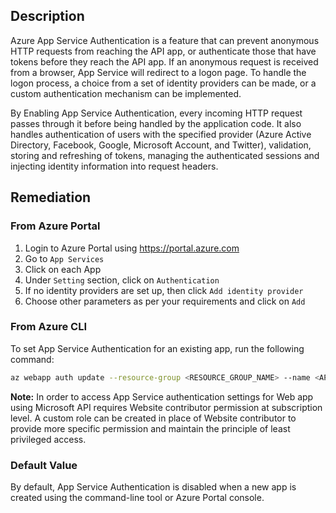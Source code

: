 ## Description

Azure App Service Authentication is a feature that can prevent anonymous HTTP requests from reaching the API app, or authenticate those that have tokens before they reach the API app. If an anonymous request is received from a browser, App Service will redirect to a logon page. To handle the logon process, a choice from a set of identity providers can be made, or a custom authentication mechanism can be implemented.

By Enabling App Service Authentication, every incoming HTTP request passes through it before being handled by the application code. It also handles authentication of users with the specified provider (Azure Active Directory, Facebook, Google, Microsoft Account, and Twitter), validation, storing and refreshing of tokens, managing the authenticated sessions and injecting identity information into request headers.

## Remediation

### From Azure Portal

1. Login to Azure Portal using https://portal.azure.com
2. Go to `App Services`
3. Click on each App
4. Under `Setting` section, click on `Authentication`
5. If no identity providers are set up, then click `Add identity provider`
6. Choose other parameters as per your requirements and click on `Add`

### From Azure CLI

To set App Service Authentication for an existing app, run the following command:

```bash
az webapp auth update --resource-group <RESOURCE_GROUP_NAME> --name <APP_NAME> --enabled true
```

**Note:** In order to access App Service authentication settings for Web app using Microsoft API requires Website contributor permission at subscription level. A custom role can be created in place of Website contributor to provide more specific permission and maintain the principle of least privileged access.

### Default Value

By default, App Service Authentication is disabled when a new app is created using the command-line tool or Azure Portal console.